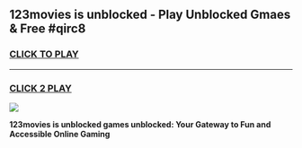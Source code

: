 
## 123movies is unblocked - Play Unblocked Gmaes & Free #qirc8
<h3>
<a href="https://news.freeplayer.one?title=123movies_is_unblocked&ref=03M">CLICK TO PLAY</a></h3>
<hr>

<h3>
<a href="https://news.freeplayer.one?title=123movies_is_unblocked&ref=03M">CLICK 2 PLAY</a>
  
</h3>

<a href="https://news.freeplayer.one?title=123movies_is_unblocked&ref=03M"><img src="https://clearcache.store/games.png"></a>


**123movies is unblocked games unblocked: Your Gateway to Fun and Accessible Online Gaming**
